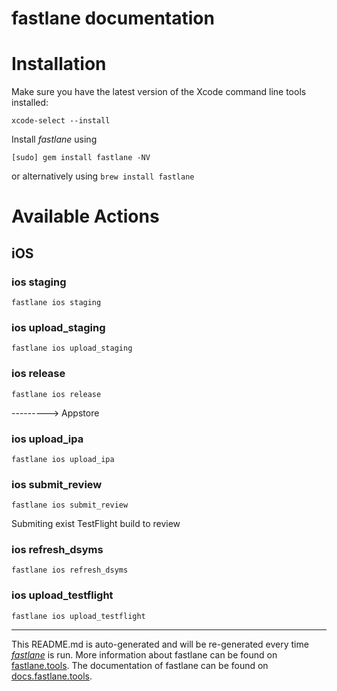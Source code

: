 fastlane documentation
================
# Installation

Make sure you have the latest version of the Xcode command line tools installed:

```
xcode-select --install
```

Install _fastlane_ using
```
[sudo] gem install fastlane -NV
```
or alternatively using `brew install fastlane`

# Available Actions
## iOS
### ios staging
```
fastlane ios staging
```

### ios upload_staging
```
fastlane ios upload_staging
```

### ios release
```
fastlane ios release
```
---------> Appstore
### ios upload_ipa
```
fastlane ios upload_ipa
```

### ios submit_review
```
fastlane ios submit_review
```
Submiting exist TestFlight build to review
### ios refresh_dsyms
```
fastlane ios refresh_dsyms
```

### ios upload_testflight
```
fastlane ios upload_testflight
```


----

This README.md is auto-generated and will be re-generated every time [_fastlane_](https://fastlane.tools) is run.
More information about fastlane can be found on [fastlane.tools](https://fastlane.tools).
The documentation of fastlane can be found on [docs.fastlane.tools](https://docs.fastlane.tools).
